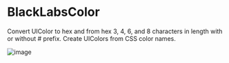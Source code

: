 # BlackLabsColor

Convert UIColor to hex and from hex 3, 4, 6, and 8 characters in length with or without # prefix. Create UIColors from CSS color names.

![image](https://camo.githubusercontent.com/3a26322d63e92f0fa458cb1b0ccaca7b4e1c31e3/68747470733a2f2f692e737461636b2e696d6775722e636f6d2f4f6777486f2e706e67)
